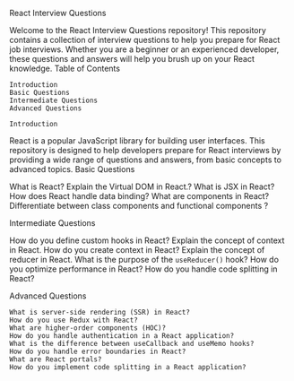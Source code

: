 React Interview Questions

Welcome to the React Interview Questions repository! This repository contains a collection of interview questions to help you prepare for React job interviews. Whether you are a beginner or an experienced developer, these questions and answers will help you brush up on your React knowledge.
Table of Contents

    Introduction
    Basic Questions
    Intermediate Questions
    Advanced Questions

    Introduction

React is a popular JavaScript library for building user interfaces. This repository is designed to help developers prepare for React interviews by providing a wide range of questions and answers, from basic concepts to advanced topics.
Basic Questions

What is React?
Explain the Virtual DOM in React.?
 What is JSX in React?
 How does React handle data binding?
 What are components in React?
 Differentiate between class components and functional components ?




Intermediate Questions

How do you define custom hooks in React?
Explain the concept of context in React.
How do you create context in React?
Explain the concept of reducer in React.
What is the purpose of the `useReducer()` hook?
How do you optimize performance in React?
How do you handle code splitting in React?



Advanced Questions

    What is server-side rendering (SSR) in React?
    How do you use Redux with React?
    What are higher-order components (HOC)?
    How do you handle authentication in a React application?
    What is the difference between useCallback and useMemo hooks?
    How do you handle error boundaries in React?
    What are React portals?
    How do you implement code splitting in a React application?
